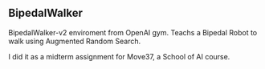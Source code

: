 ## BipedalWalker
BipedalWalker-v2 enviroment from OpenAI gym. Teachs a Bipedal Robot to walk using Augmented Random Search.

I did it as a midterm assignment for Move37, a School of AI course.
